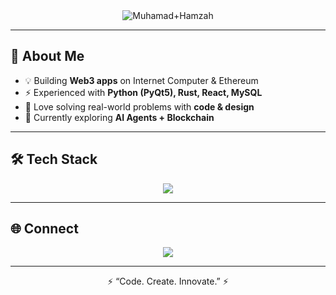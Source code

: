 <!-- Banner -->
<div align="center">
  <img src="https://readme-typing-svg.herokuapp.com?font=Fira+Code&size=28&duration=2800&pause=2000&color=00F5D4&center=true&vCenter=true&width=700&lines=Hey!+I'm+Muhamad+Hamzah+👨‍💻;Software+Engineer+%7C+Web3+Builder;Ethical+Hacker+%7C+cyber+Security" alt="Muhamad+Hamzah" />
</div>

---

## 🚀 About Me
- 💡 Building **Web3 apps** on Internet Computer & Ethereum  
- ⚡ Experienced with **Python (PyQt5), Rust, React, MySQL**  
- 🎯 Love solving real-world problems with **code & design**  
- 🌱 Currently exploring **AI Agents + Blockchain**  

---

## 🛠 Tech Stack
<p align="center">
  <img src="https://skillicons.dev/icons?i=rust,python,js,react,qt,mysql,mongodb,docker,linux,git&perline=6" />
</p>

---

## 🌐 Connect
<p align="center">
  <a href="muhamadhamzah.za@gmail.com"><img src="https://img.shields.io/badge/Email-D14836?style=for-the-badge&logo=gmail&logoColor=white"/></a>
</p>

---

<p align="center">⚡ “Code. Create. Innovate.” ⚡</p>
